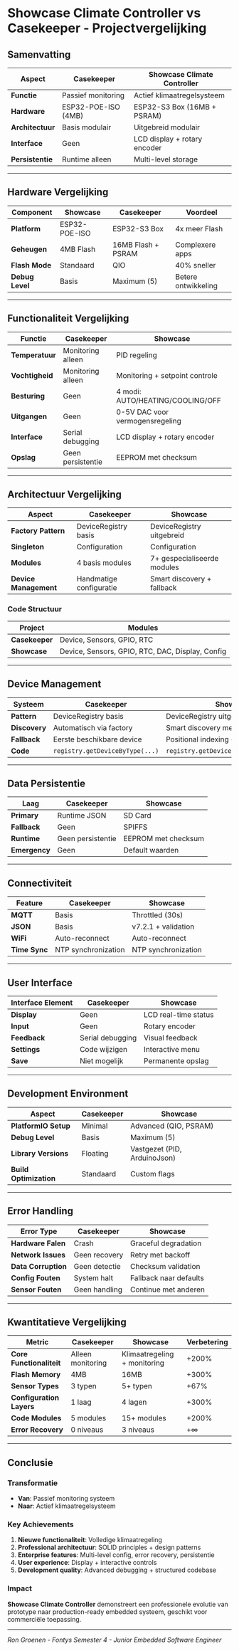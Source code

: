 # Showcase Climate Controller vs Casekeeper - Projectvergelijking

## Samenvatting

| Aspect | Casekeeper | Showcase Climate Controller |
|--------|------------|----------------------------|
| **Functie** | Passief monitoring | Actief klimaatregelsysteem |
| **Hardware** | ESP32-POE-ISO (4MB) | ESP32-S3 Box (16MB + PSRAM) |
| **Architectuur** | Basis modulair | Uitgebreid modulair |
| **Interface** | Geen | LCD display + rotary encoder |
| **Persistentie** | Runtime alleen | Multi-level storage |

---

## Hardware Vergelijking

| Component | Showcase | Casekeeper | Voordeel |
|-----------|----------|------------|----------|
| **Platform** | ESP32-POE-ISO | ESP32-S3 Box | 4x meer Flash |
| **Geheugen** | 4MB Flash | 16MB Flash + PSRAM | Complexere apps |
| **Flash Mode** | Standaard | QIO | 40% sneller |
| **Debug Level** | Basis | Maximum (5) | Betere ontwikkeling |

---

## Functionaliteit Vergelijking

| Functie | Casekeeper | Showcase |
|---------|------------|----------|
| **Temperatuur** | Monitoring alleen | PID regeling |
| **Vochtigheid** | Monitoring alleen | Monitoring + setpoint controle |
| **Besturing** | Geen | 4 modi: AUTO/HEATING/COOLING/OFF |
| **Uitgangen** | Geen | 0-5V DAC voor vermogensregeling |
| **Interface** | Serial debugging | LCD display + rotary encoder |
| **Opslag** | Geen persistentie | EEPROM met checksum |

---

## Architectuur Vergelijking

| Aspect | Casekeeper | Showcase |
|--------|------------|----------|
| **Factory Pattern** | DeviceRegistry basis | DeviceRegistry uitgebreid |
| **Singleton** | Configuration | Configuration |
| **Modules** | 4 basis modules | 7+ gespecialiseerde modules |
| **Device Management** | Handmatige configuratie | Smart discovery + fallback |

### Code Structuur

| Project | Modules |
|---------|---------|
| **Casekeeper** | Device, Sensors, GPIO, RTC |
| **Showcase** | Device, Sensors, GPIO, RTC, DAC, Display, Config |

---

## Device Management

| Systeem | Casekeeper | Showcase |
|---------|------------|----------|
| **Pattern** | DeviceRegistry basis | DeviceRegistry uitgebreid |
| **Discovery** | Automatisch via factory | Smart discovery met labels |
| **Fallback** | Eerste beschikbare device | Positional indexing + fallback |
| **Code** | `registry.getDeviceByType(...)` | `registry.getDeviceByTypeAndLabel(...)` |

---

## Data Persistentie

| Laag | Casekeeper | Showcase |
|------|------------|----------|
| **Primary** | Runtime JSON | SD Card |
| **Fallback** | Geen | SPIFFS |
| **Runtime** | Geen persistentie | EEPROM met checksum |
| **Emergency** | Geen | Default waarden |

---

## Connectiviteit

| Feature | Casekeeper | Showcase |
|---------|------------|----------|
| **MQTT** | Basis | Throttled (30s) |
| **JSON** | Basis | v7.2.1 + validation |
| **WiFi** | Auto-reconnect | Auto-reconnect |
| **Time Sync** | NTP synchronization | NTP synchronization |

---

## User Interface

| Interface Element | Casekeeper | Showcase |
|-------------------|------------|----------|
| **Display** | Geen | LCD real-time status |
| **Input** | Geen | Rotary encoder |
| **Feedback** | Serial debugging | Visual feedback |
| **Settings** | Code wijzigen | Interactive menu |
| **Save** | Niet mogelijk | Permanente opslag |

---

## Development Environment

| Aspect | Casekeeper | Showcase |
|--------|------------|----------|
| **PlatformIO Setup** | Minimal | Advanced (QIO, PSRAM) |
| **Debug Level** | Basis | Maximum (5) |
| **Library Versions** | Floating | Vastgezet (PID, ArduinoJson) |
| **Build Optimization** | Standaard | Custom flags |

---

## Error Handling

| Error Type | Casekeeper | Showcase |
|------------|------------|----------|
| **Hardware Falen** | Crash | Graceful degradation |
| **Network Issues** | Geen recovery | Retry met backoff |
| **Data Corruption** | Geen detectie | Checksum validation |
| **Config Fouten** | System halt | Fallback naar defaults |
| **Sensor Fouten** | Geen handling | Continue met anderen |

---

## Kwantitatieve Vergelijking

| Metric | Casekeeper | Showcase | Verbetering |
|--------|------------|----------|-------------|
| **Core Functionaliteit** | Alleen monitoring | Klimaatregeling + monitoring | +200% |
| **Flash Memory** | 4MB | 16MB | +300% |
| **Sensor Types** | 3 typen | 5+ typen | +67% |
| **Configuration Layers** | 1 laag | 4 lagen | +300% |
| **Code Modules** | 5 modules | 15+ modules | +200% |
| **Error Recovery** | 0 niveaus | 3 niveaus | +∞ |

---

## Conclusie

### Transformatie
- **Van**: Passief monitoring systeem
- **Naar**: Actief klimaatregelsysteem

### Key Achievements
1. **Nieuwe functionaliteit**: Volledige klimaatregeling
2. **Professional architectuur**: SOLID principles + design patterns
3. **Enterprise features**: Multi-level config, error recovery, persistentie
4. **User experience**: Display + interactive controls
5. **Development quality**: Advanced debugging + structured codebase

### Impact
**Showcase Climate Controller** demonstreert een professionele evolutie van prototype naar production-ready embedded systeem, geschikt voor commerciële toepassing.

---

*Ron Groenen - Fontys Semester 4 - Junior Embedded Software Engineer*
